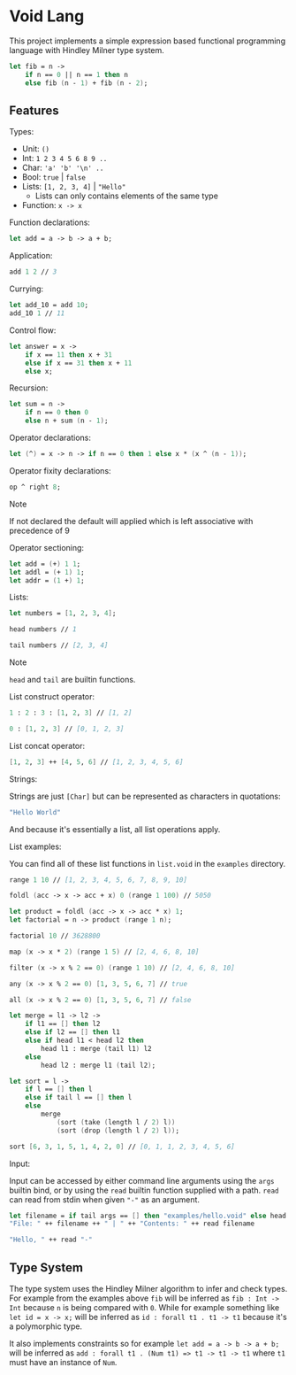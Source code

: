 # Void Lang

This project implements a simple expression based functional programming language with Hindley Milner type system.

```fsharp
let fib = n ->
	if n == 0 || n == 1 then n
	else fib (n - 1) + fib (n - 2);
```

## Features

Types:

- Unit: `()`
- Int: `1 2 3 4 5 6 8 9 ..`
- Char: `'a' 'b' '\n' ..`
- Bool: `true` | `false`
- Lists: `[1, 2, 3, 4]` | `"Hello"`
  - Lists can only contains elements of the same type
- Function: `x -> x`

Function declarations:

```fsharp
let add = a -> b -> a + b;
```

Application:

```fsharp
add 1 2 // 3
```

Currying:

```fsharp
let add_10 = add 10;
add_10 1 // 11
```

Control flow:

```fsharp
let answer = x ->
	if x == 11 then x + 31
	else if x == 31 then x + 11
	else x;
```

Recursion:

```fsharp
let sum = n ->
	if n == 0 then 0
	else n + sum (n - 1);
```

Operator declarations:

```fsharp
let (^) = x -> n -> if n == 0 then 1 else x * (x ^ (n - 1));
```

Operator fixity declarations:

```fsharp
op ^ right 8;
```

> [!NOTE]
> If not declared the default will applied which is left associative with precedence of 9

Operator sectioning:

```fsharp
let add = (+) 1 1;
let addl = (+ 1) 1;
let addr = (1 +) 1;
```

Lists:

```fsharp
let numbers = [1, 2, 3, 4];
```

```fsharp
head numbers // 1
```

```fsharp
tail numbers // [2, 3, 4]
```

> [!NOTE]
> `head` and `tail` are builtin functions.

List construct operator:

```fsharp
1 : 2 : 3 : [1, 2, 3] // [1, 2]
```

```fsharp
0 : [1, 2, 3] // [0, 1, 2, 3]
```

List concat operator:

```fsharp
[1, 2, 3] ++ [4, 5, 6] // [1, 2, 3, 4, 5, 6]
```

Strings:

Strings are just `[Char]` but can be represented as characters in quotations:

```fsharp
"Hello World"
```

And because it's essentially a list, all list operations apply.

List examples:

You can find all of these list functions in `list.void` in the `examples` directory.

```fsharp
range 1 10 // [1, 2, 3, 4, 5, 6, 7, 8, 9, 10]
```

```fsharp
foldl (acc -> x -> acc + x) 0 (range 1 100) // 5050
```

```fsharp
let product = foldl (acc -> x -> acc * x) 1;
let factorial = n -> product (range 1 n);

factorial 10 // 3628800
```

```fsharp
map (x -> x * 2) (range 1 5) // [2, 4, 6, 8, 10]
```

```fsharp
filter (x -> x % 2 == 0) (range 1 10) // [2, 4, 6, 8, 10]
```

```fsharp
any (x -> x % 2 == 0) [1, 3, 5, 6, 7] // true
```

```fsharp
all (x -> x % 2 == 0) [1, 3, 5, 6, 7] // false
```

```fsharp
let merge = l1 -> l2 ->
	if l1 == [] then l2
	else if l2 == [] then l1
	else if head l1 < head l2 then
		head l1 : merge (tail l1) l2
	else
		head l2 : merge l1 (tail l2);

let sort = l ->
	if l == [] then l
	else if tail l == [] then l
	else
		merge
			(sort (take (length l / 2) l))
			(sort (drop (length l / 2) l));
```

```fsharp
sort [6, 3, 1, 5, 1, 4, 2, 0] // [0, 1, 1, 2, 3, 4, 5, 6]
```

Input:

Input can be accessed by either command line arguments using the `args` builtin bind, or by using the `read` builtin function supplied with a path. `read` can read from stdin when given `"-"` as an argument.

```fsharp
let filename = if tail args == [] then "examples/hello.void" else head (tail args);
"File: " ++ filename ++ " | " ++ "Contents: " ++ read filename
```

```fsharp
"Hello, " ++ read "-"
```

## Type System

The type system uses the Hindley Milner algorithm to infer and check types. For example from the examples above `fib` will be inferred as `fib : Int -> Int` because `n` is being compared with `0`. While for example something like `let id = x -> x;` will be inferred as `id : forall t1 . t1 -> t1` because it's a polymorphic type.

It also implements constraints so for example `let add = a -> b -> a + b;` will be inferred as `add : forall t1 . (Num t1) => t1 -> t1 -> t1` where `t1` must have an instance of `Num`.
